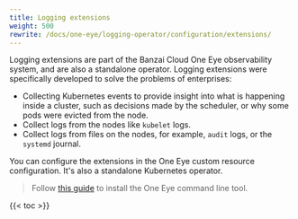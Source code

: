 ```yaml
---
title: Logging extensions
weight: 500
rewrite: /docs/one-eye/logging-operator/configuration/extensions/
---
```


Logging extensions are part of the Banzai Cloud One Eye observability system, and are also a standalone operator. Logging extensions were specifically developed to solve the problems of enterprises:

- Collecting Kubernetes events to provide insight into what is happening
inside a cluster, such as decisions made by the scheduler, or
why some pods were evicted from the node.
- Collect logs from the nodes like `kubelet` logs.
- Collect logs from files on the nodes, for example, `audit` logs, or the `systemd` journal.

You can configure the extensions in the One Eye custom resource configuration. It's also a standalone Kubernetes operator.

> Follow [this guide](/docs/one-eye/cli/install/) to install the One Eye command line tool.

{{< toc >}}
